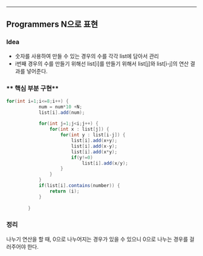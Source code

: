 ---
## Programmers N으로 표현
### **Idea**
* 숫자를 사용하여 만들 수 있는 경우의 수를 각각 list에 담아서 관리
* i번째 경우의 수를 만들기 위해선 list[i]를 만들기 위해서 list[j]와 list[i-j]의 연산 결과를 넣어준다.  


### ** 핵심 부분 구현**
```java        
for(int i=1;i<=8;i++) {
        	num = num*10 +N;
        	list[i].add(num);
        
        	for(int j=1;j<i;j++) {
        		for(int x : list[j]) {
        			for(int y : list[i-j]) {
        				list[i].add(x+y);         				
        				list[i].add(x-y);
        				list[i].add(x*y);
        				if(y!=0)
        					list[i].add(x/y);
        			}
        		}
        	}
        	if(list[i].contains(number)) {
        		return (i);
        	}
        	
        }
```

### 정리
나누기 연산을 할 때, 0으로 나누어지는 경우가 있을 수 있으니 0으로 나누는 경우를 걸러주어야 한다.
